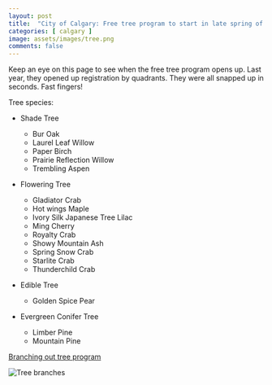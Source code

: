```yaml
---
layout: post
title:  "City of Calgary: Free tree program to start in late spring of 2024"
categories: [ calgary ]
image: assets/images/tree.png
comments: false
---
```


Keep an eye on this page to see when the free tree program opens up.
Last year, they opened up registration by quadrants.  They were all snapped up in seconds.  Fast fingers!

Tree species:

- Shade Tree
    - Bur Oak
    - Laurel Leaf Willow
    - Paper Birch
    - Prairie Reflection Willow
    - Trembling Aspen

- Flowering Tree
    - Gladiator Crab
    - Hot wings Maple
    - Ivory Silk Japanese Tree Lilac
    - Ming Cherry
    - Royalty Crab
    - Showy Mountain Ash
    - Spring Snow Crab
    - Starlite Crab
    - Thunderchild Crab

- Edible Tree
    - Golden Spice Pear

- Evergreen Conifer Tree
    - Limber Pine
    - Mountain Pine

[Branching out tree program](https://www.calgary.ca/parks-rec-programs/nature/tree-giveaway.html)

![Tree branches](https://www.calgary.ca/parks-rec-programs/nature/tree-giveaway/_jcr_content/root/maincontentpar/responsivegrid/grid/column-0-r0/hero_banner6868/image.img.jpg)